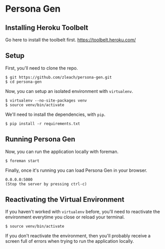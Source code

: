 Persona Gen
============

Installing Heroku Toolbelt
------------
Go here to install the toolbelt first. https://toolbelt.heroku.com/


Setup
------------

First, you'll need to clone the repo.

    $ git https://github.com/zleach/persona-gen.git
    $ cd persona-gen

Now, you can setup an isolated environment with `virtualenv`.

    $ virtualenv --no-site-packages venv
    $ source venv/bin/activate

We'll need to install the dependencies, with `pip`.
    
    $ pip install -r requirements.txt 
        
Running Persona Gen
------------------------

Now, you can run the application locally with foreman.

    $ foreman start

Finally, once it's running you can load Persona Gen in your browser.

    0.0.0.0:5000
    (Stop the server by pressing ctrl-c)

Reactivating the Virtual Environment
------------------------------------

If you haven't worked with `virtualenv` before, you'll need to
reactivate the environment everytime you close or reload your terminal.

    $ source venv/bin/activate

If you don't reactivate the environment, then you'll probably receive a
screen full of errors when trying to run the application locally.